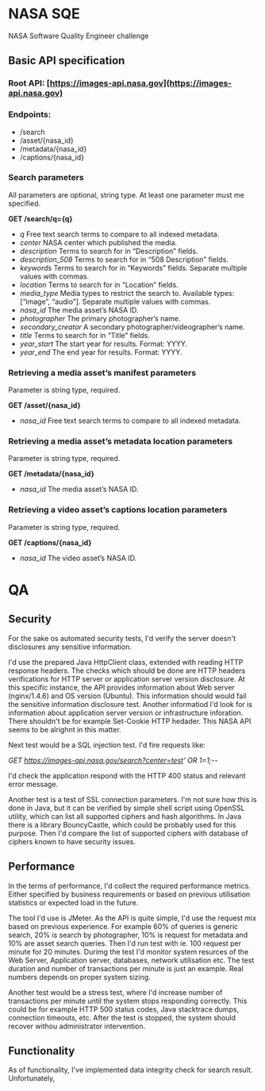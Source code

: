 # NASA SQE

NASA Software Quality Engineer challenge

## Basic API specification

### Root API: [https://images-api.nasa.gov](https://images-api.nasa.gov)

### Endpoints:
- /search
- /asset/{nasa_id}
- /metadata/{nasa_id}
- /captions/{nasa_id}

### Search parameters
All parameters are optional, string type. At least one parameter must me specified.

**GET /search/q={q}**

- *q* Free text search terms to compare to all indexed metadata.
- *center* NASA center which published the media.
- *description* Terms to search for in “Description” fields.
- *description_508* Terms to search for in “508 Description” fields.
- *keywords* Terms to search for in “Keywords” fields. Separate multiple values with commas.
- *location* Terms to search for in “Location” fields.
- *media_type* Media types to restrict the search to. Available types: [“image”, “audio”]. Separate multiple values with commas.
- *nasa_id* The media asset’s NASA ID.
- *photographer* The primary photographer’s name.
- *secondary_creator* A secondary photographer/videographer’s name.
- *title* Terms to search for in “Title” fields.
- *year_start* The start year for results. Format: YYYY.
- *year_end* The end year for results. Format: YYYY.

### Retrieving a media asset’s manifest parameters
Parameter is string type, required.

**GET /asset/{nasa\_id}**

- *nasa\_id* Free text search terms to compare to all indexed metadata.

### Retrieving a media asset’s metadata location parameters

Parameter is string type, required.

**GET /metadata/{nasa\_id}**

- *nasa\_id* The media asset’s NASA ID.

### Retrieving a video asset’s captions location parameters

Parameter is string type, required.

**GET /captions/{nasa\_id}**

- *nasa\_id* The video asset’s NASA ID.

# QA

## Security

For the sake os automated security tests, I'd verify the server doesn't disclosures any sensitive information.

I'd use the prepared Java HttpClient class, extended with reading HTTP response headers. The checks which should be done are
HTTP headers verifications for HTTP server or application server version disclosure. At this specific instance, the API provides
information about Web server (nginx/1.4.6) and OS version (Ubuntu). This information should would fail the sensitive information disclosure test. Another informatiod I'd look for is information about application server version or infrastructure inforation. There shouldn't be for example Set-Cookie HTTP hedader. This NASA API seems to be alrighnt in this matter.

Next test would be a SQL injection test. I'd fire requests like:

*GET https://images-api.nasa.gov/search?center=test' OR 1=1;--*

I'd check the application respond with the HTTP 400 status and relevant error message.

Another test is a test of SSL connection parameters. I'm not sure how this is done in Java, but it can be verified by simple shell script using OpenSSL utility, which can list all supported ciphers and hash algorithms. In Java there is a library BouncyCastle, which could be probably used for this purpose. Then I'd compare the list of supported ciphers with database of ciphers known to have security issues.

## Performance

In the terms of performance, I'd collect the required performance metrics. Either specified by business requirements or based on previous utilisation statistics or expected load in the future.

The tool I'd use is JMeter. As the API is quite simple, I'd use the request mix based on previous experience. For example 60% of queries is generic search, 20% is search by photographer, 10% is request for metadata and 10% are asset search queries. Then I'd run test with ie. 100 request per minute for 20 minutes. Durimg the test I'd monitor system resurces of the Web Server, Application server, databases, network utilisation etc. The test duration and number of transactions per minute is just an example. Real numbers depends on proper system sizing.

Another test would be a stress test, where I'd increase number of transactions per minute until the system stops responding correctly. This could be for example HTTP 500 status codes, Java stacktrace dumps, connection timeouts, etc. After the test is stopped, the system should recover withou administrator intervention.


## Functionality

As of functionality, I've implemented data integrity check for search result.
Unfortunately, 

    
